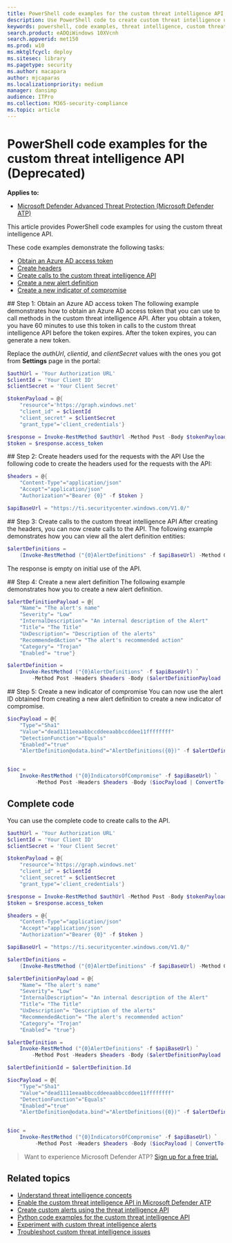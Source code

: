 ```yaml
---
title: PowerShell code examples for the custom threat intelligence API
description: Use PowerShell code to create custom threat intelligence using REST API.
keywords: powershell, code examples, threat intelligence, custom threat intelligence, rest api, api
search.product: eADQiWindows 10XVcnh
search.appverid: met150
ms.prod: w10
ms.mktglfcycl: deploy
ms.sitesec: library
ms.pagetype: security
ms.author: macapara
author: mjcaparas
ms.localizationpriority: medium
manager: dansimp
audience: ITPro
ms.collection: M365-security-compliance 
ms.topic: article
---
```


# PowerShell code examples for the custom threat intelligence API (Deprecated)

**Applies to:**
- [Microsoft Defender Advanced Threat Protection (Microsoft Defender ATP)](https://go.microsoft.com/fwlink/p/?linkid=2069559)



This article provides PowerShell code examples for using the custom threat intelligence API.

These code examples demonstrate the following tasks:
- [Obtain an Azure AD access token](#token)
- [Create headers](#headers)
- [Create calls to the custom threat intelligence API](#calls)
- [Create a new alert definition](#alert-definition)
- [Create a new indicator of compromise](#ioc)

<span id="token" />
## Step 1: Obtain an Azure AD access token
The following example demonstrates how to obtain an Azure AD access token that you can use to call methods in the custom threat intelligence API. After you obtain a token, you have 60 minutes to use this token in calls to the custom threat intelligence API before the token expires. After the token expires, you can generate a new token.

Replace the *authUrl*, *clientid*, and *clientSecret* values with the ones you got from **Settings** page in the portal:

```powershell
$authUrl = 'Your Authorization URL'
$clientId = 'Your Client ID'
$clientSecret = 'Your Client Secret'

$tokenPayload = @{
    "resource"='https://graph.windows.net'
    "client_id" = $clientId
    "client_secret" = $clientSecret
    "grant_type"='client_credentials'}

$response = Invoke-RestMethod $authUrl -Method Post -Body $tokenPayload
$token = $response.access_token
```

<span id="headers" />
## Step 2: Create headers used for the requests with the API
Use the following code to create the headers used for the requests with the API:

```powershell
$headers = @{
    "Content-Type"="application/json"
    "Accept"="application/json"
    "Authorization"="Bearer {0}" -f $token }

$apiBaseUrl = "https://ti.securitycenter.windows.com/V1.0/"
```

<span id="calls" />
## Step 3: Create calls to the custom threat intelligence API
After creating the headers, you can now create calls to the API. The following example demonstrates how you can view all the alert definition entities:

```powershell
$alertDefinitions =
    (Invoke-RestMethod ("{0}AlertDefinitions" -f $apiBaseUrl) -Method Get -Headers $headers).value
```

The response is empty on initial use of the API.

<span id="alert-definition" />
## Step 4: Create a new alert definition
The following example demonstrates how you to create a new alert definition.

```powershell
$alertDefinitionPayload = @{
    "Name"= "The alert's name"
    "Severity"= "Low"
    "InternalDescription"= "An internal description of the Alert"
    "Title"= "The Title"
    "UxDescription"= "Description of the alerts"
    "RecommendedAction"= "The alert's recommended action"
    "Category"= "Trojan"
    "Enabled"= "true"}

$alertDefinition =
    Invoke-RestMethod ("{0}AlertDefinitions" -f $apiBaseUrl) `
        -Method Post -Headers $headers -Body ($alertDefinitionPayload | ConvertTo-Json)
```

<span id="ioc" />
## Step 5: Create a new indicator of compromise
You can now use the alert ID obtained from creating a new alert definition to create a new indicator of compromise.

```powershell
$iocPayload = @{
    "Type"="Sha1"
    "Value"="dead1111eeaabbccddeeaabbccddee11ffffffff"
    "DetectionFunction"="Equals"
    "Enabled"="true"
    "AlertDefinition@odata.bind"="AlertDefinitions({0})" -f $alertDefinitionId }


$ioc =
    Invoke-RestMethod ("{0}IndicatorsOfCompromise" -f $apiBaseUrl) `
         -Method Post -Headers $headers -Body ($iocPayload | ConvertTo-Json)
```

## Complete code
You can use the complete code to create calls to the API.

```powershell
$authUrl = 'Your Authorization URL'
$clientId = 'Your Client ID'
$clientSecret = 'Your Client Secret'

$tokenPayload = @{
    "resource"='https://graph.windows.net'
    "client_id" = $clientId
    "client_secret" = $clientSecret
    "grant_type"='client_credentials'}

$response = Invoke-RestMethod $authUrl -Method Post -Body $tokenPayload
$token = $response.access_token

$headers = @{
    "Content-Type"="application/json"
    "Accept"="application/json"
    "Authorization"="Bearer {0}" -f $token }

$apiBaseUrl = "https://ti.securitycenter.windows.com/V1.0/"

$alertDefinitions =
    (Invoke-RestMethod ("{0}AlertDefinitions" -f $apiBaseUrl) -Method Get -Headers $headers).value

$alertDefinitionPayload = @{
    "Name"= "The alert's name"
    "Severity"= "Low"
    "InternalDescription"= "An internal description of the Alert"
    "Title"= "The Title"
    "UxDescription"= "Description of the alerts"
    "RecommendedAction"= "The alert's recommended action"
    "Category"= "Trojan"
    "Enabled"= "true"}

$alertDefinition =
    Invoke-RestMethod ("{0}AlertDefinitions" -f $apiBaseUrl) `
        -Method Post -Headers $headers -Body ($alertDefinitionPayload | ConvertTo-Json)

$alertDefinitionId = $alertDefinition.Id

$iocPayload = @{
    "Type"="Sha1"
    "Value"="dead1111eeaabbccddeeaabbccddee11ffffffff"
    "DetectionFunction"="Equals"
    "Enabled"="true"
    "AlertDefinition@odata.bind"="AlertDefinitions({0})" -f $alertDefinitionId }


$ioc =
    Invoke-RestMethod ("{0}IndicatorsOfCompromise" -f $apiBaseUrl) `
         -Method Post -Headers $headers -Body ($iocPayload | ConvertTo-Json)
```

>Want to experience Microsoft Defender ATP? [Sign up for a free trial.](https://www.microsoft.com/en-us/WindowsForBusiness/windows-atp?ocid=docs-wdatp-psexample-belowfoldlink) 


## Related topics
- [Understand threat intelligence concepts](threat-indicator-concepts.md)
- [Enable the custom threat intelligence API in Microsoft Defender ATP](enable-custom-ti.md)
- [Create custom alerts using the threat intelligence API](custom-ti-api.md)
- [Python code examples for the custom threat intelligence API](python-example-code.md)
- [Experiment with custom threat intelligence alerts](experiment-custom-ti.md)
- [Troubleshoot custom threat intelligence issues](troubleshoot-custom-ti.md)
